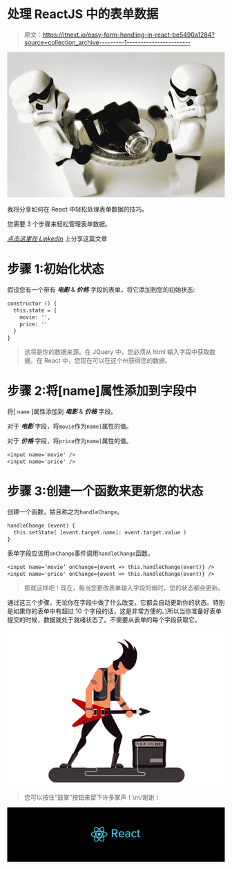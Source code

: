 # 处理 ReactJS 中的表单数据

> 原文：<https://itnext.io/easy-form-handling-in-react-be5490a1284?source=collection_archive---------1----------------------->

![](img/e146478a892257187c53156666559e9c.png)

我将分享如何在 React 中轻松处理表单数据的技巧。

您需要 3 个步骤来轻松管理表单数据。

[*点击这里在 LinkedIn*](https://www.linkedin.com/cws/share?url=https%3A%2F%2Fitnext.io%2Feasy-form-handling-in-react-be5490a1284) 上分享这篇文章

# 步骤 1:初始化状态

假设您有一个带有 ***电影*** & ***价格*** 字段的表单，将它添加到您的初始状态:

```
constructor () {
  this.state = {
    movie: '',
    price: ''
  }
}
```

> 这将是你的数据来源。在 JQuery 中，您必须从 html 输入字段中获取数据。在 React 中，您现在可以在这个州获得您的数据。

# 步骤 2:将[name]属性添加到字段中

将[ `name` ]属性添加到 ***电影*** & ***价格*** 字段。

对于 ***电影*** 字段，将`movie`作为`name]`属性的值。

对于 ***价格*** 字段，将`price`作为`name]`属性的值。

```
<input name='movie' />
<input name='price' />
```

# 步骤 3:创建一个函数来更新您的状态

创建一个函数，姑且称之为`handleChange`。

```
handleChange (event) {
  this.setState( [event.target.name]: event.target.value )
}
```

表单字段应该用`onChange`事件调用`handleChange`函数。

```
<input name=’movie’ onChange={event => this.handleChange(event)} />
<input name='price' onChange={event => this.handleChange(event)} />
```

> 那就这样吧！现在，每当您更改表单输入字段的值时，您的状态都会更新。

通过这三个步骤，无论你在字段中做了什么改变，它都会自动更新你的状态。特别是如果你的表单中有超过 10 个字段的话，这是非常方便的。)所以当你准备好表单提交的时候，数据就处于就绪状态了。不需要从表单的每个字段获取它。

![](img/9c6ea2d4fc76418637f037229e19c6cf.png)

> 您可以按住“鼓掌”按钮来留下许多掌声！\m/谢谢！

![](img/f0d7d42ff86cc64c3df42345b5d52bfd.png)